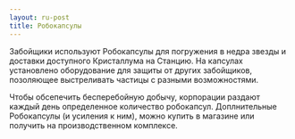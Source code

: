 ```yaml
---
layout: ru-post
title: Робокапсулы
---
```


Забойщики используют Робокапсулы для погружения в недра звезды и доставки доступного Кристаллума на Станцию. На капсулах установлено оборудование для защиты от других забойщиков, позоляющее выстреливать частицы с разными возможностями.

Чтобы обсепечить бесперебойную добычу, корпорации раздают каждый день определенное количество робокапсул. Доплнительные Робокапсулы (и усиления к ним), можно купить в магазине или получить на производственном комплексе.

